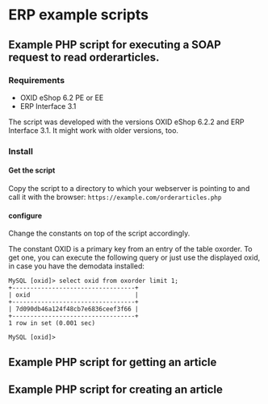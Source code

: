 # ERP example scripts
## Example PHP script for executing a SOAP request to read orderarticles.

### Requirements
- OXID eShop 6.2 PE or EE
- ERP Interface 3.1
  
The script was developed with the versions OXID eShop 6.2.2 and ERP Interface 3.1. It might work with older versions, too.

### Install
#### Get the script
Copy the script to a directory to which your webserver is pointing to and call it with the browser: `https://example.com/orderarticles.php`  
  
#### configure
Change the constants on top of the script accordingly.  

The constant OXID is a primary key from an entry of the table oxorder.
To get one, you can execute the following query or just use the displayed oxid, in case you have the demodata installed:
```mysql
MySQL [oxid]> select oxid from oxorder limit 1;
+----------------------------------+
| oxid                             |
+----------------------------------+
| 7d090db46a124f48cb7e6836ceef3f66 |
+----------------------------------+
1 row in set (0.001 sec)

MySQL [oxid]> 
```

## Example PHP script for getting an article

## Example PHP script for creating an article
